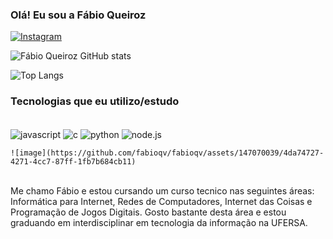 ### Olá! Eu sou a Fábio Queiroz

[![Instagram](https://img.shields.io/badge/Instagram-E4405F?style=for-the-badge&logo=instagram&logoColor=white)](https://instagram.com/fabinqv_?igshid=OGQ5ZDc2ODk2ZA==)

![Fábio Queiroz GitHub stats](https://github-readme-stats.vercel.app/api?username=fabioqv&show_icons=true&theme=dark)

![Top Langs](https://github-readme-stats.vercel.app/api/top-langs/?username=fabioqv&layout=compact)

### Tecnologias que eu utilizo/estudo

<div style="display: inline_block"> <br/>
    <img align="center" alt="javascript" src="https://img.shields.io/badge/JavaScript-F7DF1E?style=for-the-badge&logo=javascript&logoColor=black">
    <img align="center" alt="c" src="https://img.shields.io/badge/C-00599C?style=for-the-badge&logo=c&logoColor=white">
    <img align="center" alt="python" src="https://img.shields.io/badge/Python-3776AB?style=for-the-badge&logo=python&logoColor=white">
    <img align="center" alt="node.js" src="https://img.shields.io/badge/Node.js-339933?style=for-the-badge&logo=node.js&logoColor=white">
  
    ![image](https://github.com/fabioqv/fabioqv/assets/147070039/4da74727-4271-4cc7-87ff-1fb7b684cb11)

</div> <br/>
  Me chamo Fábio e estou cursando um curso tecnico nas seguintes áreas: Informática para Internet, Redes de Computadores, Internet das Coisas e Programação de Jogos Digitais. Gosto bastante desta área e estou graduando em interdisciplinar em tecnologia da informação na UFERSA.

